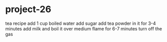 # project-26
tea recipe
add 1 cup boiled water
add sugar 
add tea powder in it for 3-4 minutes
add milk and boil it over medium flame for 6-7 minutes
turn off the gas
